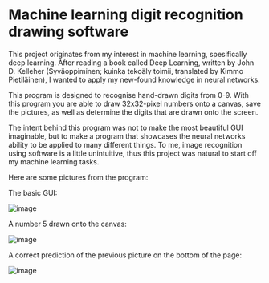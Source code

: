 # Machine learning digit recognition drawing software

This project originates from my interest in machine learning, spesifically deep learning. After reading a book called Deep Learning, written by John D. Kelleher (Syväoppiminen; kuinka tekoäly toimii, translated by Kimmo Pietiläinen), I wanted to apply my new-found knowledge in neural networks.

This program is designed to recognise hand-drawn digits from 0-9. With this program you are able to draw 32x32-pixel numbers onto a canvas, save the pictures, as well as determine the digits that are drawn onto the screen.

The intent behind this program was not to make the most beautiful GUI imaginable, but to make a program that showcases the neural networks ability to be applied to many different things. To me, image recognition using software is a little unintuitive, thus this project was natural to start off my machine learning tasks.

Here are some pictures from the program:


The basic GUI:

![image](https://github.com/naapeli/Python_projects/assets/130310206/9a0ebc2e-4cba-4fec-a862-c6f614f05975)


A number 5 drawn onto the canvas:

![image](https://github.com/naapeli/Python_projects/assets/130310206/1cda35e8-5aff-4684-b7d2-e2e5e80263f6)


A correct prediction of the previous picture on the bottom of the page:

![image](https://github.com/naapeli/Python_projects/assets/130310206/27230b2d-2d87-41f4-a63f-c2eb87f57862)
